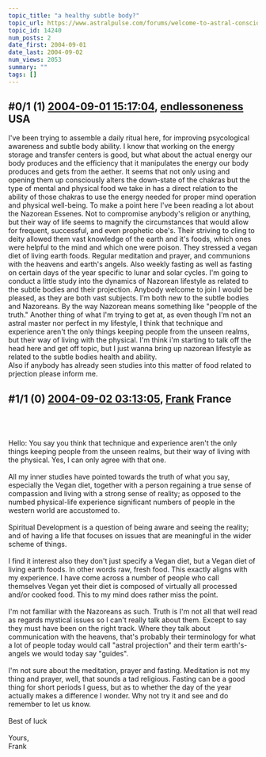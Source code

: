 ```yaml
---
topic_title: "a healthy subtle body?"
topic_url: https://www.astralpulse.com/forums/welcome-to-astral-consciousness!/a-healthy-subtle-body
topic_id: 14240
num_posts: 2
date_first: 2004-09-01
date_last: 2004-09-02
num_views: 2053
summary: ""
tags: []
---
```


## \#0/1 (1) [2004-09-01 15:17:04](https://www.astralpulse.com/forums/index.php?msg=129116), [endlessoneness](https://www.astralpulse.com/forums/profile/?u=6796) USA ##
<section>
I've been trying to assemble a daily ritual here, for improving psycological awareness and subtle body ability. I know that working on the energy storage and transfer centers is good, but what about the actual energy our body produces and the efficiency that it manipulates the energy our body produces and gets from the aether. It seems that not only using and opening them up consciously alters the down-state of the chakras but the type of mental and physical food we take in has a direct relation to the ability of those chakras to use the energy needed for proper mind operation and physical well-being. To make a point here I've been reading a lot about the Nazorean Essenes. Not to compromise anybody's religion or anything, but their way of life seems to magnify the circumstances that would allow for frequent, successful, and even prophetic obe's. Their striving to cling to deity allowed them vast knowledge of the earth and it's foods, which ones were helpful to the mind and which one were poison. They stressed a vegan diet of living earth foods. Regular meditation and prayer, and communions with the heavens and earth's angels. Also weekly fasting as well as fasting on certain days of the year specific to lunar and solar cycles. I'm going to conduct a little study into the dynamics of Nazorean lifestyle as related to the subtle bodies and their projection. Anybody welcome to join I would be pleased, as they are both vast subjects. I'm both new to the subtle bodies and Nazoreans. By the way Nazorean means something like "peopple of the truth." Another thing of what I'm trying to get at, as even though I'm not an astral master nor perfect in my lifestyle, I think that technique and experience aren't the only things keeping people from the unseen realms, but their way of living with the physical. I'm think i'm starting to talk off the head here and get off topic, but I just wanna bring up nazorean lifestyle as related to the subtle bodies health and ability.
<br>
Also if anybody has already seen studies into this matter of food related to prjection please inform me.
</section>

## \#1/1 (0) [2004-09-02 03:13:05](https://www.astralpulse.com/forums/index.php?msg=112354), [Frank](https://www.astralpulse.com/forums/profile/?u=359) France ##
<section>
<br>
<br>
<br>
Hello: You say you think that technique and experience aren't the only things keeping people from the unseen realms, but their way of living with the physical. Yes, I can only agree with that one.
<br>
<br>
All my inner studies have pointed towards the truth of what you say, especially the Vegan diet, together with a person regaining a true sense of compassion and living with a strong sense of reality; as opposed to the numbed physical-life experience significant numbers of people in the western world are accustomed to.
<br>
<br>
Spiritual Development is a question of being aware and seeing the reality; and of having a life that focuses on issues that are meaningful in the wider scheme of things.
<br>
<br>
I find it interest also they don't just specify a Vegan diet, but a Vegan diet of living earth foods. In other words raw, fresh food. This exactly aligns with my experience. I have come across a number of people who call themselves Vegan yet their diet is composed of virtually all processed and/or cooked food. This to my mind does rather miss the point.
<br>
<br>
I'm not familiar with the Nazoreans as such. Truth is I'm not all that well read as regards mystical issues so I can't really talk about them. Except to say they must have been on the right track. Where they talk about communication with the heavens, that's probably their terminology for what a lot of people today would call "astral projection" and their term earth's-angels we would today say "guides".
<br>
<br>
I'm not sure about the meditation, prayer and fasting. Meditation is not my thing and prayer, well, that sounds a tad religious. Fasting can be a good thing for short periods I guess, but as to whether the day of the year actually makes a difference I wonder. Why not try it and see and do remember to let us know.
<br>
<br>
Best of luck
<br>
<br>
Yours,
<br>
Frank
<br>
<br>
<br>
</section>